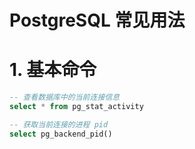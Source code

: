 
# PostgreSQL 常见用法

# 1. 基本命令

```sql
-- 查看数据库中的当前连接信息
select * from pg_stat_activity

-- 获取当前连接的进程 pid
select pg_backend_pid()
```
